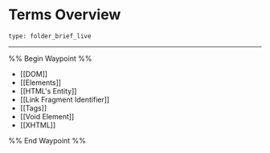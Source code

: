 # Terms Overview
 
```ccard
type: folder_brief_live
```
 
--- 

%% Begin Waypoint %%
- [[DOM]]
- [[Elements]]
- [[HTML's Entity]]
- [[Link Fragment Identifier]]
- [[Tags]]
- [[Void Element]]
- [[XHTML]]

%% End Waypoint %%